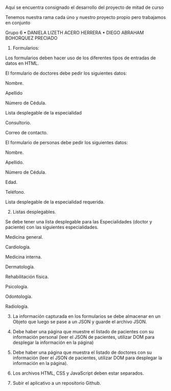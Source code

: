 Aquí se encuentra consignado el desarrollo del proyecto de mitad de curso

Tenemos nuestra rama cada úno y nuestro proyecto propio pero trabajamos en conjunto

Grupo 6 
• DANIELA LIZETH ACERO HERRERA 
• DIEGO ABRAHAM BOHORQUEZ PRECIADO

1. Formularios:

Los formularios deben hacer uso de los diferentes tipos de entradas de datos en HTML.

El formulario de doctores debe pedir los siguientes datos:

Nombre.

Apellido

Número de Cédula.

Lista desplegable de la especialidad

Consultorio.

Correo de contacto.

El formulario de personas debe pedir los siguientes datos:

Nombre.

Apellido.

Número de Cédula.

Edad.

Teléfono.

Lista desplegable de la especialidad requerida.


2. Listas desplegables.

Se debe tener una lista desplegable para las Especialidades (doctor y paciente) con las siguientes especialidades.

Medicina general.

Cardiología.

Medicina interna.

Dermatología.

Rehabilitación física.

Psicología.

Odontología.

Radiología.

3. La información capturada en los formularios se debe almacenar en un Objeto que luego se pase a un JSON y guarde el archivo JSON.

4. Debe haber una página que muestre el listado de pacientes con su información personal (leer el JSON de pacientes, utilizar DOM para desplegar la información en la página)

5. Debe haber una página que muestra el listado de doctores  con su información (leer el JSON de pacientes, utilizar DOM para desplegar la información en la página).

6. Los archivos HTML, CSS y JavaScript deben estar separados.

7. Subir el aplicativo a un repositorio Github.